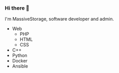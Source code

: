 ### Hi there 👋
I'm MassiveStorage, software developer and admin.
 - Web
   - PHP
   - HTML
   - CSS
 - C++
 - Python
 - Docker
 - Ansible
